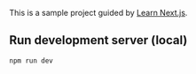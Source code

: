 This is a sample project guided by [Learn Next.js](https://nextjs.org/learn).

## Run development server (local)
```
npm run dev
```